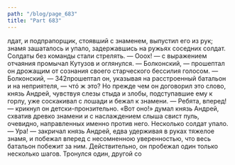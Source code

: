 ```yaml
---
path: "/blog/page_683"
title: "Part 683"
---
```


лдат, и подпрапорщик, стоявший с знаменем, выпустил его из рук; знамя зашаталось и упало, задержавшись на ружьях соседних солдат. Солдаты без команды стали стрелять.
— Ооох! — с выражением отчаяния промычал Кутузов и оглянулся. — Болконский, — прошептал он дрожащим от сознания своего старческого бессилия голосом. — Болконский, — 342прошептал он, указывая на расстроенный батальон и на неприятеля, — чтó ж это?
Но прежде чем он договорил это слово, князь Андрей, чувствуя слезы стыда и злобы, подступавшие ему к горлу, уже соскакивал с лошади и бежал к знамени.
— Ребята, вперед! — крикнул он детски-пронзительно.
«Вот оно!» думал князь Андрей, схватив древко знамени и с наслаждением слыша свист пуль, очевидно, направленных именно против него. Несколько солдат упало.
— Ура! — закричал князь Андрей, едва удерживая в руках тяжелое знамя, и побежал вперед с несомненною уверенностью, что весь батальон побежит за ним.
Действительно, он пробежал один только несколько шагов. Тронулся один, другой со

